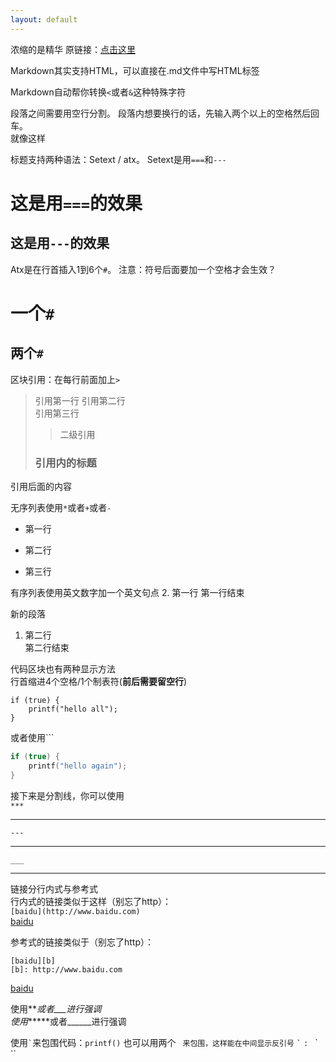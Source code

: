```yaml
---
layout: default
---
```


浓缩的是精华
原链接：[点击这里](https://www.appinn.com/markdown)

Markdown其实支持HTML，可以直接在.md文件中写HTML标签

Markdown自动帮你转换`<`或者`&`这种特殊字符

段落之间需要用空行分割。
段落内想要换行的话，先输入两个以上的空格然后回车。   
就像这样

标题支持两种语法：Setext / atx。
Setext是用`===`和`---`  

这是用`===`的效果
==================

这是用`---`的效果
-----------------

Atx是在行首插入1到6个`#`。
注意：符号后面要加一个空格才会生效？

# 一个`#`
## 两个`#`

区块引用：在每行前面加上`>`
> 引用第一行
> 引用第二行   
> 引用第三行
>> 二级引用  
> ### 引用内的标题
引用后面的内容

无序列表使用`*`或者`+`或者`-`
* 第一行
+ 第二行
- 第三行

有序列表使用英文数字加一个英文句点
2. 第一行
   第一行结束

   新的段落
1. 第二行  
   第二行结束

代码区块也有两种显示方法  
行首缩进4个空格/1个制表符(**前后需要留空行**)

    if (true) {
        printf("hello all");
    }

或者使用```
```c++
if (true) {
    printf("hello again");
}
```

接下来是分割线，你可以使用  
`***`

***

`---`

---

`___`

___

链接分行内式与参考式  
行内式的链接类似于这样（别忘了http）：  
`[baidu](http://www.baidu.com)`  
[baidu](http://www.baidu.com)

参考式的链接类似于（别忘了http）：

    [baidu][b]
    [b]: http://www.baidu.com

[baidu][b]

[b]: http://www.baidu.com


使用*\**或者_\__进行强调  
使用**\*\***或者__\_\___进行强调

使用`` ` ``来包围代码：`printf()`
也可以用两个`` `` ``来包围，这样能在中间显示反引号`` `` ` `` ``: `` ` ``
